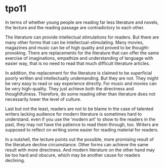 # tpo11

In terms of whether young people are reading far less literature and novels, the lecture and the reading passage are contradictory to each other.

The literature can provide intellectual stimulations for readers. But there are many other forms that can be intellectual-stimulating. Many movies, magazines and music can be of high quality and proved to be thought-provoking. There are replacements for the literature that can offer the same exercise of imaginations, empathize and understanding of language with easier way, that is no need to read that much difficult literature articles.

In addition, the replacement for the literature is claimed to be superficial poorly written and intellectually undemanding. But they are not. They might be very easy to read or say experience directly. For music and movies can be very high-quality. They just achieve both the directness and thoughtfulness. Therefore, do some reading other than literature does not necessarily lower the level of culture.

Last but not the least, readers are not to be blame in the case of talented writers lacking audience for modern literature is sometimes hard to understand. even if you use the 'modern art' to show to the readers in the past, they may not have the patience to read them through, too. Writers are supposed to reflect on writing some easier for reading material for readers.

In a nutshell, the lecture points out the possible, more promising result of the literature decline circumstance. Other forms can achieve the same result with more directness. And modern literature on the other hand may be too hard and obscure, which may be another cause for readers declining.
